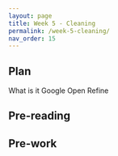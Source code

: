 ```yaml
---
layout: page
title: Week 5 - Cleaning
permalink: /week-5-cleaning/
nav_order: 15
---
```

## Plan
What is it
Google Open Refine
## Pre-reading

## Pre-work
